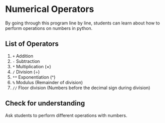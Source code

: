 # Numerical Operators

By going through this program line by line, students can learn about how to perform operations on numbers in python.

## List of Operators

1. ```+``` Addition
2. ```-``` Subtraction
3. ```*``` Multiplication (×)
4. ```/``` Division (÷)
5. ```**``` Exponentiation (^)
6. ```%``` Modulus (Remainder of division)
7. ```//``` Floor division (Numbers before the decimal sign during division)


## Check for understanding

Ask students to perform different operations with numbers. 

